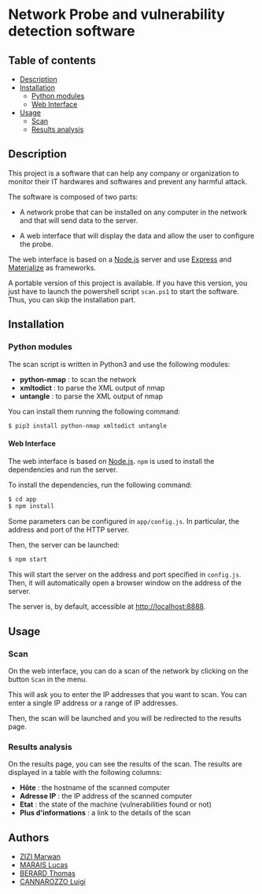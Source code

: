 # Network Probe and vulnerability detection software

## Table of contents

- [Description](#description)
- [Installation](#installation)
    - [Python modules](#python-modules)
    - [Web Interface](#web-interface)
- [Usage](#usage)
    - [Scan](#scan)
    - [Results analysis](#results-analysis)

## Description

This project is a software that can help any company or organization to monitor their IT hardwares and softwares and prevent any harmful attack.

The software is composed of two parts:

- A network probe that can be installed on any computer in the network and that will send data to the server.

- A web interface that will display the data and allow the user to configure the probe.

The web interface is based on a [Node.js](https://nodejs.org/) server and use [Express](https://expressjs.com/) and [Materialize](http://materializecss.com/) as frameworks.

A portable version of this project is available. If you have this version, you just have to launch the powershell script `scan.ps1` to start the software. Thus, you can skip the installation part.

## Installation

### Python modules

The scan script is written in Python3 and use the following modules:

- **python-nmap** : to scan the network
- **xmltodict** : to parse the XML output of nmap
- **untangle** : to parse the XML output of nmap

You can install them running the following command:

```bash
$ pip3 install python-nmap xmltodict untangle
```

#### Web Interface

The web interface is based on [Node.js](https://nodejs.org/).
`npm` is used to install the dependencies and run the server.

To install the dependencies, run the following command:

```bash
$ cd app
$ npm install
```

Some parameters can be configured in `app/config.js`. In particular, the address and port of the HTTP server.

Then, the server can be launched:

```bash
$ npm start
```

This will start the server on the address and port specified in `config.js`. Then, it will automatically open a browser window on the address of the server.

The server is, by default, accessible at [http://localhost:8888](http://localhost:8888).


## Usage

### Scan

On the web interface, you can do a scan of the network by clicking on the button `Scan` in the menu.

This will ask you to enter the IP addresses that you want to scan. You can enter a single IP address or a range of IP addresses.

Then, the scan will be launched and you will be redirected to the results page.

### Results analysis

On the results page, you can see the results of the scan. The results are displayed in a table with the following columns:

- **Hôte** : the hostname of the scanned computer
- **Adresse IP** : the IP address of the scanned computer
- **Etat** : the state of the machine (vulnerabilities found or not)
- **Plus d'informations** : a link to the details of the scan

## Authors

- [ZIZI Marwan](https://github.com/marwanzi)
- [MARAIS Lucas](https://github.com/luks-m)
- [BERARD Thomas](https://github.com/tberard002)
- [CANNAROZZO Luigi](https://github.com/LuigiCan)